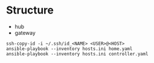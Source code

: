 # Structure
 - hub
 - gateway

```
ssh-copy-id -i ~/.ssh/id_<NAME> <USER>@<HOST>
ansible-playbook --inventory hosts.ini home.yaml
ansible-playbook --inventory hosts.ini controller.yaml
```
